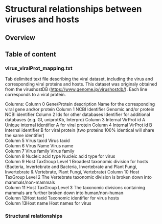 # Structural relationships between viruses and hosts

## Overview

## Table of content

### virus_viralProt_mapping.txt
Tab delimited text file describing the viral dataset, including the virus and corresponding viral proteins and hosts. This dataset was originaly obtained from the virushostDB (https://www.genome.jp/virushostdb/). Each line corresponds to a viral protein.

Columns:
Column 0	Gene/Protein description	Name for the corresponding viral gene and/or protein
Column 1	NCBI Identifier	Genomic and/or protein NCBI identifier
Column 2	Ids for other databases	Identifier for additional databases (e.g. GI, uniprotKb, Interpro)
Column 3	Internal VirProt id A	Unique internal identifier A for viral protein
Column 4	Internal VirProt id B	Internal identifier B for viral protein (two proteins 100% identical will share the same identifier)											
Column 5	Virus taxid	Virus taxid											
Column 6	Virus Name	Virus name											
Column 7	Virus family	Virus family											
Column 8	Nucleic acid type	Nucleic acid type for virus											
Column 9	Host TaxGroup Level 1	Broadest taxonomic division for hosts (Bacteria, Invertebrate and Bacteria, Invertebrate and Plant Fungi, Invertebrate & Vertebrate, Plant Fungi, Vertebrate)
Column 10	Host TaxGroup Level 2	The Vertebrate taxonomic division is broken down into mammals/non-mammals											
Column 11	Host TaxGroup Level 3	The taxonomic divisions containing mammals are further broken down into human/non-human											
Column 12Host taxid	Taxonomic identifier for  virus hosts		
Column 13Host name	Host names for virus											

### Structural relationships